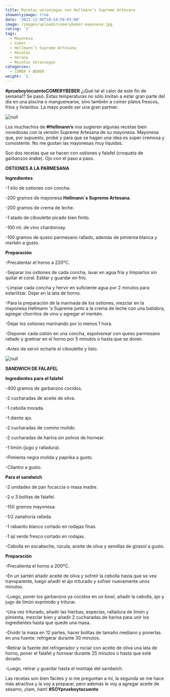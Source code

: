 ```yaml
---
title: Recetas veraniegas con Hellmann’s Supreme Artesana
showonlyimage: true
date: '2021-12-06T10:14:59-03:00'
image: /images/uploads/comerybeber-mayonesa.jpg
rating: '1'
tags:
  - Mayonesa
  - Comer
  - Hellmann’s Supreme Artesana
  - Recetas
  - Verano
  - Recetas Veraniegas
categories:
  - COMER Y BEBER
weight: '1'
---
```

**\#prueboytecuentoCOMERYBEBER** ¿¡Qué tal el calor de este fin de semana!? Se pasó. Estas temperaturas no sólo invitan a estar gran parte del día en una piscina o manguerearse, sino también a comer platos frescos, fríos y livianitos. La mayo puede ser una gran partner.

<!--more-->

![null](/images/uploads/comerybeber-mayonesa.jpg)

Los muchachos de **\#Hellmann’s** nos sugieren algunas recetas bien novedosas con la versión Supreme Artesana de su mayonesa. Mayonesa que, por supuesto, probé y para que se hagan una idea es súper cremosa y consistente. No me gustan las mayonesas muy líquidas.

Son dos recetas que se hacen con ostiones y falafel (croqueta de garbanzos árabe). Ojo con el paso a paso.

**OSTIONES A LA PARMESANA**

**Ingredientes**

\-1 kilo de ostiones con concha.

\-200 gramos de mayonesa **Hellmann´s Supreme Artesana**.

\-200 gramos de crema de leche.

\-1 atado de ciboulette picado bien finito.

\-100 ml. de vino chardonnay.

\-100 gramos de queso parmesano rallado, además de pimienta blanca y merkén a gusto.

**Preparación**

\-Precalentar el horno a 220°C.

\-Separar los ostiones de cada concha, lavar en agua fría y limpiarlos sin quitar el coral. Estilar y guardar en frío.

\-Limpiar cada concha y hervir en suficiente agua por 2 minutos para esterilizar. Dejar en la lata de horno.

\-Para la preparación de la marinada de los ostiones, mezclar en la mayonesa Hellmann 's Supreme junto a la crema de leche con una batidora, agregar chorritos de vino y agregar el merkén.

\-Dejar los ostiones marinando por lo menos 1 hora.

\-Disponer cada ostión en una concha, espolvorear con queso parmesano rallado y gratinar en el horno por 5 minutos o hasta que se doren.

\-Antes de servir echarle el ciboulette y listo.

![null](/images/uploads/comerybeber-mayonesa2.jpg)

**SANDWICH DE FALAFEL**

**Ingredientes para el falafel**

\-400 gramos de garbanzos cocidos.

\-2 cucharadas de aceite de oliva.

\-1 cebolla morada.

\-1 diente ajo.

\-2 cucharadas de comino molido.

\-2 cucharadas de harina sin polvos de hornear.

\-1 limón (jugo y ralladura).

\-Pimienta negra molida y paprika a gusto.

\-Cilantro a gusto.

**Para el sandwich**

\-2 unidades de pan focaccia o masa madre.

\-2 o 3 bolitas de falafel.

\-150 gramos mayonesa.

\-1/2 zanahoria rallada.

\-1 rabanito blanco cortado en rodajas finas.

\-1 ají verde fresco cortado en rodajas.

\-Cebolla en escabeche, rúcula, aceite de oliva y semillas de girasol a gusto.

**Preparación**

\-Precalienta el horno a 200ºC.

\-En un sartén añadir aceite de oliva y sofreír la cebolla hasta que se vea transparente, luego añadir el ajo triturado y sofreír nuevamente unos minutos.

\-Luego, poner los garbanzos ya cocidos en un bowl, añadir la cebolla, ajo y jugo de limón exprimido y triturar. 

\-Una vez triturado, añadir las hierbas, especias, ralladura de limón y pimienta, mezclar bien y añadir 2 cucharadas de harina para unir los ingredientes hasta que quede una masa.

\-Dividir la masa en 12 partes, hacer bolitas de tamaño mediano y ponerlas en una fuente: refrigerar durante 30 minutos.

\-Retirar la fuente del refrigerador y rociar con aceite de oliva una lata de horno, poner el falafel y hornear durante 25 minutos o hasta que esté dorado.

\-Luego, retirar y guardar hasta el montaje del sandwich.

Las recetas son bien fáciles y si me preguntan a mí, la segunda se me hace más atractiva y la voy a preparar, pero además le voy a agregar aceite de sésamo, ¡ñam, ñam! **\#SOYprueboytecuento**
